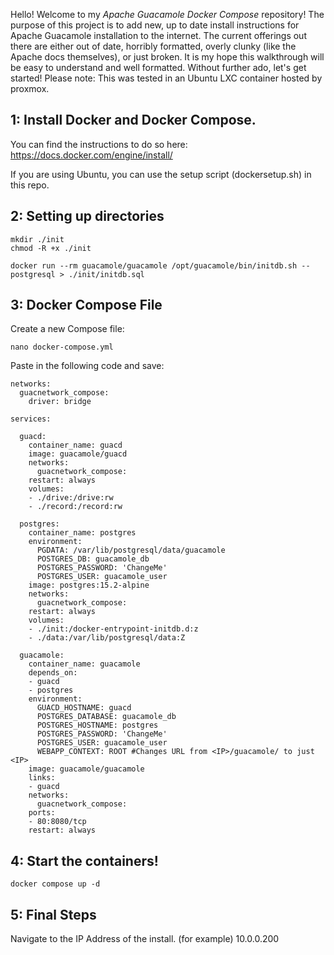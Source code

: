 
Hello! Welcome to my *Apache Guacamole Docker Compose* repository! The purpose of this project is to add new, up to date install instructions for Apache Guacamole installation to the internet. The current offerings out there are either out of date, horribly formatted, overly clunky (like the Apache docs themselves), or just broken. It is my hope this walkthrough will be easy to understand and well formatted. Without further ado, let's get started! Please note: This was tested in an Ubuntu LXC container hosted by proxmox.

## 1: Install Docker and Docker Compose.

 You can find the instructions to do so here: https://docs.docker.com/engine/install/ 

If you are using Ubuntu, you can use the setup script (dockersetup.sh) in this repo.

## 2: Setting up directories

    mkdir ./init
    chmod -R +x ./init

    docker run --rm guacamole/guacamole /opt/guacamole/bin/initdb.sh --postgresql > ./init/initdb.sql

## 3: Docker Compose File
Create a new Compose file: 

    nano docker-compose.yml

Paste in the following code and save:

    networks:
      guacnetwork_compose:
        driver: bridge
    
    services:
    
      guacd:
        container_name: guacd
        image: guacamole/guacd
        networks:
          guacnetwork_compose:
        restart: always
        volumes:
        - ./drive:/drive:rw
        - ./record:/record:rw
    
      postgres:
        container_name: postgres
        environment:
          PGDATA: /var/lib/postgresql/data/guacamole
          POSTGRES_DB: guacamole_db
          POSTGRES_PASSWORD: 'ChangeMe'
          POSTGRES_USER: guacamole_user
        image: postgres:15.2-alpine
        networks:
          guacnetwork_compose:
        restart: always
        volumes:
        - ./init:/docker-entrypoint-initdb.d:z
        - ./data:/var/lib/postgresql/data:Z
    
      guacamole:
        container_name: guacamole
        depends_on:
        - guacd
        - postgres
        environment:
          GUACD_HOSTNAME: guacd
          POSTGRES_DATABASE: guacamole_db
          POSTGRES_HOSTNAME: postgres
          POSTGRES_PASSWORD: 'ChangeMe'
          POSTGRES_USER: guacamole_user
    	  WEBAPP_CONTEXT: ROOT #Changes URL from <IP>/guacamole/ to just <IP>
        image: guacamole/guacamole
        links:
        - guacd
        networks:
          guacnetwork_compose:
        ports:
        - 80:8080/tcp
        restart: always


## 4: Start the containers!

    docker compose up -d
    
## 5: Final Steps

Navigate to the IP Address of the install. (for example) 10.0.0.200
